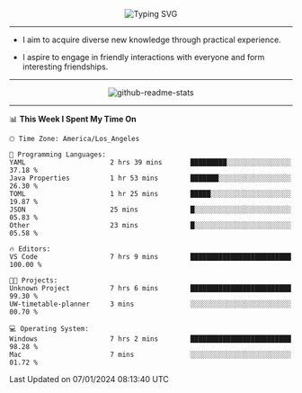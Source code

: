 <p align="center">
  <img src="https://readme-typing-svg.demolab.com?font=Fira+Code&weight=500&size=32&duration=2500&pause=1600&center=true&vCenter=true&random=false&width=1024&height=64&lines=Hi+there+%F0%9F%91%8B;I'm+delighted+you+could+make+it+here+%F0%9F%8E%89;I'm+Harry%2C+a+college+student+still+finding+my+way" alt="Typing SVG" />
</p>


---


- I aim to acquire diverse new knowledge through practical experience.

- I aspire to engage in friendly interactions with everyone and form interesting friendships.


---


<p align="center">
  <img src="https://github-readme-stats.vercel.app/api?username=Harry-Jing&show_icons=true" alt="github-readme-stats"/>
</p>


---

<!--START_SECTION:waka-->
📊 **This Week I Spent My Time On** 

```text
🕑︎ Time Zone: America/Los_Angeles

💬 Programming Languages: 
YAML                     2 hrs 39 mins       █████████░░░░░░░░░░░░░░░░   37.18 % 
Java Properties          1 hr 53 mins        ███████░░░░░░░░░░░░░░░░░░   26.30 % 
TOML                     1 hr 25 mins        █████░░░░░░░░░░░░░░░░░░░░   19.87 % 
JSON                     25 mins             █░░░░░░░░░░░░░░░░░░░░░░░░   05.83 % 
Other                    23 mins             █░░░░░░░░░░░░░░░░░░░░░░░░   05.58 % 

🔥 Editors: 
VS Code                  7 hrs 9 mins        █████████████████████████   100.00 % 

🐱‍💻 Projects: 
Unknown Project          7 hrs 6 mins        █████████████████████████   99.30 % 
UW-timetable-planner     3 mins              ░░░░░░░░░░░░░░░░░░░░░░░░░   00.70 % 

💻 Operating System: 
Windows                  7 hrs 2 mins        █████████████████████████   98.28 % 
Mac                      7 mins              ░░░░░░░░░░░░░░░░░░░░░░░░░   01.72 % 
```


 Last Updated on 07/01/2024 08:13:40 UTC
<!--END_SECTION:waka-->
